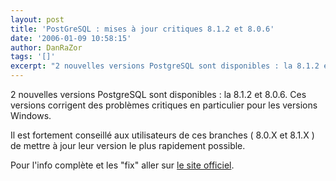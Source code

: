 ```yaml
---
layout: post
title: 'PostGreSQL : mises à jour critiques 8.1.2 et 8.0.6'
date: '2006-01-09 10:58:15'
author: DanRaZor
tags: '[]'
excerpt: "2 nouvelles versions PostgreSQL sont disponibles : la 8.1.2 et 8.0.6.)     \nCes versions corrigent des problèmes critiques en particulier pour les versions Windows.  \n  \nIl est fortement conseillé aux utilisateurs de ces branches ( 8.0.X et 8.1.X ) de mettre à jour leur version le plus rapidement possible.   \n  \nPour l'info complète et      …"
---
```


2 nouvelles versions PostgreSQL sont disponibles : la 8.1.2 et 8.0.6.
Ces versions corrigent des problèmes critiques en particulier pour les versions Windows.

Il est fortement conseillé aux utilisateurs de ces branches ( 8.0.X et 8.1.X ) de mettre à jour leur version le plus rapidement possible.

Pour l'info complète et les &quot;fix&quot; aller sur [le site officiel](http://www.postgresql.org/about/news.456).
